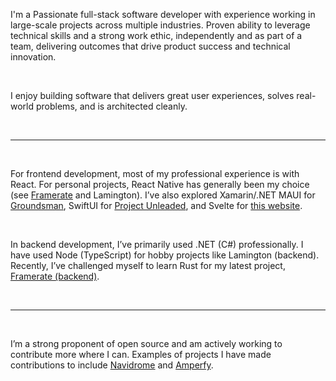 I'm a Passionate full-stack software developer with experience working in large-scale projects
across multiple industries. Proven ability to leverage technical skills and a strong work
ethic, independently and as part of a team, delivering outcomes that drive product success and
technical innovation.

<br/>

I enjoy building software that delivers great user experiences, solves real-world problems, and is architected cleanly.

<br />

---

<br />

For frontend development, most of my professional experience is with React. For personal projects, React Native has generally been my choice (see [Framerate](https://github.com/reillymc/Framerate) and Lamington). I’ve also explored Xamarin/.NET MAUI for [Groundsman](https://github.com/reillymc/Groundsman), SwiftUI for [Project Unleaded](https://github.com/reillymc/Project-Unleaded), and Svelte for [this website](https://github.com/reillymc/reillymc-site).

<br />

In backend development, I’ve primarily used .NET (C#) professionally. I have used Node (TypeScript) for hobby projects like Lamington (backend). Recently, I’ve challenged myself to learn Rust for my latest project, [Framerate (backend)](https://github.com/reillymc/Framerate-Backend).

<br />

---

<br />

I’m a strong proponent of open source and am actively working to contribute more where I can. Examples of projects I have made contributions to include [Navidrome](https://github.com/navidrome/navidrome) and [Amperfy](https://github.com/BLeeEZ/amperfy).
